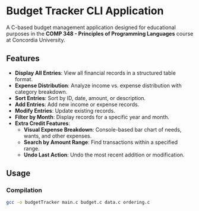 # Budget Tracker CLI Application

A C-based budget management application designed for educational purposes in the **COMP 348 - Principles of Programming Languages** course at Concordia University.

## Features

- **Display All Entries**: View all financial records in a structured table format.
- **Expense Distribution**: Analyze income vs. expense distribution with category breakdown.
- **Sort Entries**: Sort by ID, date, amount, or description.
- **Add Entries**: Add new income or expense records.
- **Modify Entries**: Update existing records.
- **Filter by Month**: Display records for a specific year and month.
- **Extra Credit Features**:
  - **Visual Expense Breakdown**: Console-based bar chart of needs, wants, and other expenses.
  - **Search by Amount Range**: Find transactions within a specified range.
  - **Undo Last Action**: Undo the most recent addition or modification.

## Usage

### Compilation
```bash
gcc -o budgetTracker main.c budget.c data.c ordering.c
